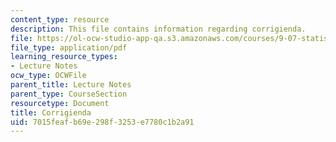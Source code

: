 ```yaml
---
content_type: resource
description: This file contains information regarding corrigienda.
file: https://ol-ocw-studio-app-qa.s3.amazonaws.com/courses/9-07-statistics-for-brain-and-cognitive-science-fall-2016/7015feafb69e298f3253e7780c1b2a91_MIT9_07F16_lec10.2.pdf
file_type: application/pdf
learning_resource_types:
- Lecture Notes
ocw_type: OCWFile
parent_title: Lecture Notes
parent_type: CourseSection
resourcetype: Document
title: Corrigienda
uid: 7015feaf-b69e-298f-3253-e7780c1b2a91
---
```

